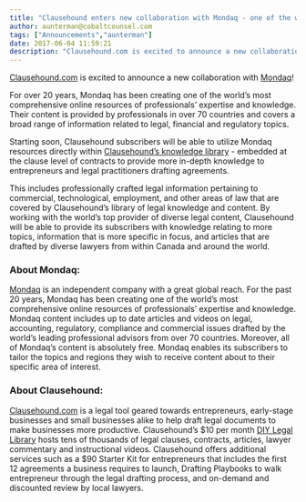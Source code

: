 ```yaml
---
title: "Clausehound enters new collaboration with Mondaq - one of the world’s most comprehensive online resources of professionals’ expertise and knowledge!"
author: aunterman@cobaltcounsel.com
tags: ["Announcements","aunterman"]
date: 2017-06-04 11:59:21
description: "Clausehound.com is excited to announce a new collaboration with Mondaq! For over 20 years, Mondaq has been creating one of the world’s most comprehensive online resources of professionals’ expertise and knowledge."
---
```




[Clausehound.com](http://clausehound.com/) is excited to announce a new collaboration with [Mondaq](http://www.mondaq.com)!

For over 20 years, Mondaq has been creating one of the world’s most comprehensive online resources of professionals’ expertise and knowledge. Their content is provided by professionals in over 70 countries and covers a broad range of information related to legal, financial and regulatory topics.

Starting soon, Clausehound subscribers will be able to utilize Mondaq resources directly within [Clausehound’s knowledge library](https://www.clausehound.com/documents/) - embedded at the clause level of contracts to provide more in-depth knowledge to entrepreneurs and legal practitioners drafting agreements.



This includes professionally crafted legal information pertaining to commercial, technological, employment, and other areas of law that are covered by Clausehound’s library of legal knowledge and content. By working with the world’s top provider of diverse legal content, Clausehound will be able to provide its subscribers with knowledge relating to more topics, information that is more specific in focus, and articles that are drafted by diverse lawyers from within Canada and around the world.

 

 

### About Mondaq:
[Mondaq](http://www.mondaq.com/) is  an independent company with a great global reach. For the past 20 years, Mondaq has been creating one of the world’s most comprehensive online resources of professionals’ expertise and knowledge. Mondaq content includes up to date articles and videos on legal, accounting, regulatory, compliance and commercial issues drafted by the world’s leading professional advisors from over 70 countries. Moreover, all of Mondaq’s content is absolutely free. Mondaq enables its subscribers to tailor the topics and regions they wish to receive content about to their specific area of interest.

 

### About Clausehound: 
[Clausehound.com](http://clausehound.com/) is a legal tool geared towards entrepreneurs, early-stage businesses and small businesses alike to help draft legal documents to make businesses more productive. Clausehound’s $10 per month [DIY Legal Library](https://clausehound.com/signup/) hosts tens of thousands of legal clauses, contracts, articles, lawyer commentary and instructional videos. Clausehound offers additional services such as a $90 Starter Kit for entrepreneurs that includes the first 12 agreements a business requires to launch, Drafting Playbooks to walk entrepreneur through the legal drafting process, and on-demand and discounted review by local lawyers.

 
